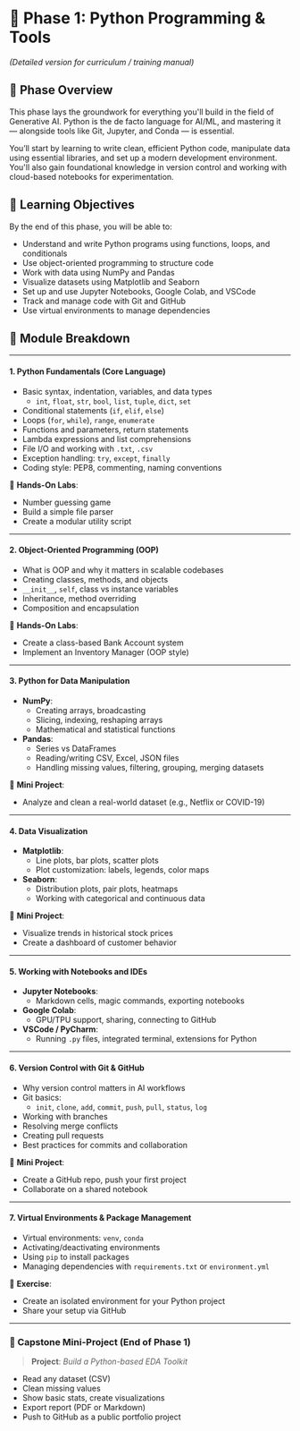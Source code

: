 # **🧠 Phase 1: Python Programming & Tools**
*(Detailed version for curriculum / training manual)*

## **📘 Phase Overview**

This phase lays the groundwork for everything you'll build in the field of Generative AI. Python is the de facto language for AI/ML, and mastering it — alongside tools like Git, Jupyter, and Conda — is essential.

You’ll start by learning to write clean, efficient Python code, manipulate data using essential libraries, and set up a modern development environment. You'll also gain foundational knowledge in version control and working with cloud-based notebooks for experimentation.

## **🎯 Learning Objectives**

By the end of this phase, you will be able to:
- Understand and write Python programs using functions, loops, and conditionals
- Use object-oriented programming to structure code
- Work with data using NumPy and Pandas
- Visualize datasets using Matplotlib and Seaborn
- Set up and use Jupyter Notebooks, Google Colab, and VSCode
- Track and manage code with Git and GitHub
- Use virtual environments to manage dependencies

## **🧩 Module Breakdown**
---

#### **1. Python Fundamentals (Core Language)**
- Basic syntax, indentation, variables, and data types
  - `int`, `float`, `str`, `bool`, `list`, `tuple`, `dict`, `set`
- Conditional statements (`if`, `elif`, `else`)
- Loops (`for`, `while`), `range`, `enumerate`
- Functions and parameters, return statements
- Lambda expressions and list comprehensions
- File I/O and working with `.txt`, `.csv`
- Exception handling: `try`, `except`, `finally`
- Coding style: PEP8, commenting, naming conventions

📌 **Hands-On Labs**:
- Number guessing game
- Build a simple file parser
- Create a modular utility script

---

#### **2. Object-Oriented Programming (OOP)**
- What is OOP and why it matters in scalable codebases
- Creating classes, methods, and objects
- `__init__`, `self`, class vs instance variables
- Inheritance, method overriding
- Composition and encapsulation

📌 **Hands-On Labs**:
- Create a class-based Bank Account system
- Implement an Inventory Manager (OOP style)

---

#### **3. Python for Data Manipulation**
- **NumPy**:
  - Creating arrays, broadcasting
  - Slicing, indexing, reshaping arrays
  - Mathematical and statistical functions
- **Pandas**:
  - Series vs DataFrames
  - Reading/writing CSV, Excel, JSON files
  - Handling missing values, filtering, grouping, merging datasets

📌 **Mini Project**:
- Analyze and clean a real-world dataset (e.g., Netflix or COVID-19)

---

#### **4. Data Visualization**
- **Matplotlib**:
  - Line plots, bar plots, scatter plots
  - Plot customization: labels, legends, color maps
- **Seaborn**:
  - Distribution plots, pair plots, heatmaps
  - Working with categorical and continuous data

📌 **Mini Project**:
- Visualize trends in historical stock prices
- Create a dashboard of customer behavior

---

#### **5. Working with Notebooks and IDEs**
- **Jupyter Notebooks**:
  - Markdown cells, magic commands, exporting notebooks
- **Google Colab**:
  - GPU/TPU support, sharing, connecting to GitHub
- **VSCode / PyCharm**:
  - Running `.py` files, integrated terminal, extensions for Python

---

#### **6. Version Control with Git & GitHub**
- Why version control matters in AI workflows
- Git basics:
  - `init`, `clone`, `add`, `commit`, `push`, `pull`, `status`, `log`
- Working with branches
- Resolving merge conflicts
- Creating pull requests
- Best practices for commits and collaboration

📌 **Mini Project**:
- Create a GitHub repo, push your first project
- Collaborate on a shared notebook

---

#### **7. Virtual Environments & Package Management**
- Virtual environments: `venv`, `conda`
- Activating/deactivating environments
- Using `pip` to install packages
- Managing dependencies with `requirements.txt` or `environment.yml`

📌 **Exercise**:
- Create an isolated environment for your Python project
- Share your setup via GitHub

---

### 🧪 Capstone Mini-Project (End of Phase 1)

> **Project**: *Build a Python-based EDA Toolkit*
- Read any dataset (CSV)
- Clean missing values
- Show basic stats, create visualizations
- Export report (PDF or Markdown)
- Push to GitHub as a public portfolio project